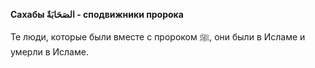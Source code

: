 **Сахабы الصَحَابَةٌ - сподвижники пророка**

Те люди, которые были вместе с пророком ﷺ, они были в Исламе и умерли в
Исламе. 